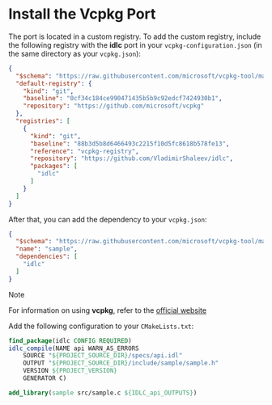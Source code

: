 # Install the Vcpkg Port

The port is located in a custom registry. To add the custom registry, include the following registry with the **idlc** port in your `vcpkg-configuration.json` (in the same directory as your `vcpkg.json`):

```json
{
  "$schema": "https://raw.githubusercontent.com/microsoft/vcpkg-tool/main/docs/vcpkg-configuration.schema.json",
  "default-registry": {
    "kind": "git",
    "baseline": "0cf34c184ce990471435b5b9c92edcf7424930b1",
    "repository": "https://github.com/microsoft/vcpkg"
  },
  "registries": [
    {
      "kind": "git",
      "baseline": "88b3d5b8d6466493c2215f10d5fc8618b578fe13",
      "reference": "vcpkg-registry",
      "repository": "https://github.com/VladimirShaleev/idlc",
      "packages": [
        "idlc"
      ]
    }
  ]
}
```

After that, you can add the dependency to your `vcpkg.json`:

```json
{
  "$schema": "https://raw.githubusercontent.com/microsoft/vcpkg-tool/main/docs/vcpkg.schema.json",
  "name": "sample",
  "dependencies": [
    "idlc"
  ]
}
```

> [!NOTE]
> For information on using **vcpkg**, refer to the [official website](https://learn.microsoft.com/vcpkg/)

Add the following configuration to your `CMakeLists.txt`:

```cmake
find_package(idlc CONFIG REQUIRED)
idlc_compile(NAME api WARN_AS_ERRORS
    SOURCE "${PROJECT_SOURCE_DIR}/specs/api.idl"
    OUTPUT "${PROJECT_SOURCE_DIR}/include/sample/sample.h"
    VERSION ${PROJECT_VERSION}
    GENERATOR C)

add_library(sample src/sample.c ${IDLC_api_OUTPUTS})
```
